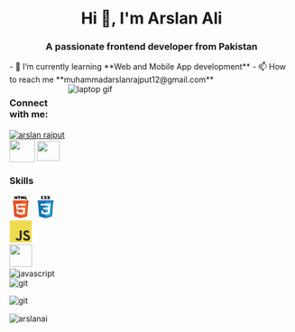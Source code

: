
<h1 align="center">Hi 👋, I'm Arslan Ali</h1>
<h3 align="center">A passionate frontend developer from Pakistan</h3>
- 🌱 I’m currently learning **Web and Mobile App development**
- 📫 How to reach me **muhammadarslanrajput12@gmail.com**
<img src="https://cdn.dribbble.com/users/330915/screenshots/3587000/10_coding_dribbble.gif" alt="laptop gif" width="400" height="400" align="right"/>

<h3 align="left">Connect with me:</h3>

<p align="left">
<a href="https://fb.com/arslan rajput" target="blank"><img align="center" src="https://raw.githubusercontent.com/rahuldkjain/github-profile-readme-generator/master/src/images/icons/Social/facebook.svg" alt="arslan rajput" height="33" width="40" /></a>
<a href="https://www.linkedin.com/in/arslan-ali-5a66112bb/" target="blank"><img align="center" src="https://encrypted-tbn0.gstatic.com/images?q=tbn:ANd9GcS_vk5sZJ7hIkxLbeRTDNMrf83VJzNBdKeq3Q&s"height="40" width="45" /></a>
<a href="mailto:muhammadarslanrajput12@gmail.com" target="blank"><img align="center" src="https://encrypted-tbn0.gstatic.com/images?q=tbn:ANd9GcRGhCbesLp4_2wY26RL6Ft8gRbT7q2lRvdt8w&s"height="35" width="40" /></a>

<h3 align="left">Skills</h3>
<p align="left"></a> <img src="https://raw.githubusercontent.com/devicons/devicon/master/icons/html5/html5-original-wordmark.svg" alt="html5" width="40" height="40"/> 
 <img src="https://raw.githubusercontent.com/devicons/devicon/master/icons/css3/css3-original-wordmark.svg" alt="css3" width="40" height="40"/>
 <img src="https://raw.githubusercontent.com/devicons/devicon/master/icons/javascript/javascript-original.svg" alt="javascript" width="40" height="40"/>
<br />
 <img src="https://encrypted-tbn0.gstatic.com/images?q=tbn:ANd9GcQLehUP5YrF6eztf6wsOUMkmBdJDTnVRzuPAg&s"width="40" height="40">
 <img src="https://w7.pngwing.com/pngs/452/495/png-transparent-react-javascript-angularjs-ionic-github-text-logo-symmetry-thumbnail.png" alt="javascript" width="40" height="40"/>
 <img src="https://encrypted-tbn0.gstatic.com/images?q=tbn:ANd9GcTwCghLiCNsu6OBa6WrEw9zonircCsurDCYLQ&s" alt="git" width="50" height="50"/>  </p>
 <img src="https://www.vectorlogo.zone/logos/git-scm/git-scm-icon.svg" alt="git" width="40" height="40"/>  </p>

 <p><img align="center" src="https://github-readme-stats.vercel.app/api/top-langs?username=arslanai&show_icons=true&locale=en&layout=compact" alt="arslanai" /></p>


